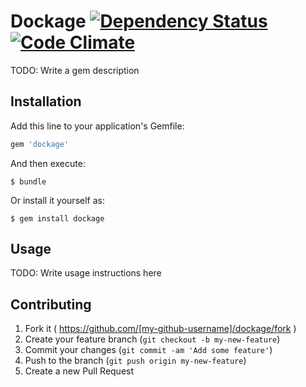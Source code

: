 # Dockage [![Dependency Status](https://gemnasium.com/kressh/dockage.svg)](https://gemnasium.com/kressh/dockage) [![Code Climate](https://codeclimate.com/github/kressh/dockage/badges/gpa.svg)](https://codeclimate.com/github/kressh/dockage)

TODO: Write a gem description

## Installation

Add this line to your application's Gemfile:

```ruby
gem 'dockage'
```

And then execute:

    $ bundle

Or install it yourself as:

    $ gem install dockage

## Usage

TODO: Write usage instructions here

## Contributing

1. Fork it ( https://github.com/[my-github-username]/dockage/fork )
2. Create your feature branch (`git checkout -b my-new-feature`)
3. Commit your changes (`git commit -am 'Add some feature'`)
4. Push to the branch (`git push origin my-new-feature`)
5. Create a new Pull Request
